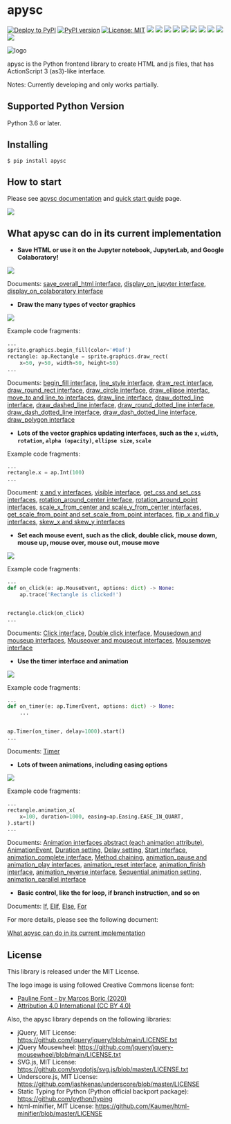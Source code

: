 # apysc

[![Deploy to PyPI](https://github.com/simon-ritchie/apysc/actions/workflows/deploy_to_pypi.yml/badge.svg)](https://github.com/simon-ritchie/apysc/actions/workflows/deploy_to_pypi.yml)
[![PyPI version](https://badge.fury.io/py/apysc.svg)](https://badge.fury.io/py/apysc)
[![License: MIT](https://img.shields.io/badge/License-MIT-yellow.svg)](https://github.com/simon-ritchie/apysc/blob/main/LICENSE)
![](https://byob.yarr.is/simon-ritchie/apysc/pytest_on_py3.6.15)
![](https://byob.yarr.is/simon-ritchie/apysc/pytest_on_py3.7.12)
![](https://byob.yarr.is/simon-ritchie/apysc/pytest_on_py3.8.12)
![](https://byob.yarr.is/simon-ritchie/apysc/pytest_on_py3.9.9)
![](https://byob.yarr.is/simon-ritchie/apysc/pytest_on_py3.10.0)
![](https://byob.yarr.is/simon-ritchie/apysc/pytest_coverage)
![](https://byob.yarr.is/simon-ritchie/apysc/passed_tests_num)
![](https://byob.yarr.is/simon-ritchie/apysc/flake8_checking)
![](https://byob.yarr.is/simon-ritchie/apysc/mypy_checking)
![](https://byob.yarr.is/simon-ritchie/apysc/numdoclint_checking)

![logo](https://github.com/simon-ritchie/apysc/blob/main/assets/logo_v1/logo_small_v1.png)

apysc is the Python frontend library to create HTML and js files, that has ActionScript 3 (as3)-like interface.

Notes: Currently developing and only works partially.

## Supported Python Version

Python 3.6 or later.

## Installing

```
$ pip install apysc
```

## How to start

Please see [apysc documentation](https://simon-ritchie.github.io/apysc/index.html) and [quick start guide](https://simon-ritchie.github.io/apysc/quick_start.html) page.

<a href="https://simon-ritchie.github.io/apysc/index.html"><img src="https://github.com/simon-ritchie/apysc/blob/main/assets/document_index_screenshot.png"></a>

## What apysc can do in its current implementation

- **Save HTML or use it on the Jupyter notebook, JupyterLab, and Google Colaboratory!**

![](https://github.com/simon-ritchie/apysc/blob/main/assets/jupyterlab_interface.png)

Documents: [save_overall_html interface](https://simon-ritchie.github.io/apysc/save_overall_html.html), [display_on_jupyter interface](https://simon-ritchie.github.io/apysc/display_on_jupyter.html), [display_on_colaboratory interface](https://simon-ritchie.github.io/apysc/display_on_colaboratory.html)

- **Draw the many types of vector graphics**

![](https://github.com/simon-ritchie/apysc/blob/main/assets/vector_graphics_samples.png)

Example code fragments:

```py
...
sprite.graphics.begin_fill(color='#0af')
rectangle: ap.Rectangle = sprite.graphics.draw_rect(
    x=50, y=50, width=50, height=50)
...
```

Documents: [begin_fill interface](https://simon-ritchie.github.io/apysc/graphics_begin_fill.html), [line_style interface](https://simon-ritchie.github.io/apysc/graphics_line_style.html), [draw_rect interface](https://simon-ritchie.github.io/apysc/graphics_draw_rect.html), [draw_round_rect interface](https://simon-ritchie.github.io/apysc/graphics_draw_round_rect.html), [draw_circle interface](https://simon-ritchie.github.io/apysc/graphics_draw_circle.html), [draw_ellipse interfac](https://simon-ritchie.github.io/apysc/graphics_draw_ellipse.html), [move_to and line_to interfaces](https://simon-ritchie.github.io/apysc/graphics_move_to_and_line_to.html), [draw_line interface](https://simon-ritchie.github.io/apysc/graphics_draw_line.html), [draw_dotted_line interface](https://simon-ritchie.github.io/apysc/graphics_draw_dotted_line.html), [draw_dashed_line interface](https://simon-ritchie.github.io/apysc/graphics_draw_dashed_line.html), [draw_round_dotted_line interface](https://simon-ritchie.github.io/apysc/graphics_draw_round_dotted_line.html), [draw_dash_dotted_line interface](https://simon-ritchie.github.io/apysc/graphics_draw_dash_dotted_line.html), [draw_dash_dotted_line interface](https://simon-ritchie.github.io/apysc/graphics_draw_dash_dotted_line.html), [draw_polygon interface](https://simon-ritchie.github.io/apysc/graphics_draw_polygon.html)


- **Lots of the vector graphics updating interfaces, such as the `x`, `width`, `rotation`, `alpha (opacity)`, `ellipse size`, `scale`**

Example code fragments:

```py
...
rectangle.x = ap.Int(100)
...
```

Document: [x and y interfaces](https://simon-ritchie.github.io/apysc/display_object_x_and_y.html), [visible interface](https://simon-ritchie.github.io/apysc/display_object_visible.html), [get_css and set_css interfaces](https://simon-ritchie.github.io/apysc/display_object_get_and_set_css.html), [rotation_around_center interface](https://simon-ritchie.github.io/apysc/graphics_base_rotation_around_center.html), [rotation_around_point interfaces](https://simon-ritchie.github.io/apysc/graphics_base_rotation_around_point.html), [scale_x_from_center and scale_y_from_center interfaces](https://simon-ritchie.github.io/apysc/graphics_base_scale_from_center.html), [get_scale_from_point and set_scale_from_point interfaces](https://simon-ritchie.github.io/apysc/graphics_base_scale_from_point.html), [flip_x and flip_y interfaces](https://simon-ritchie.github.io/apysc/graphics_base_flip_interfaces.html), [skew_x and skew_y interfaces](https://simon-ritchie.github.io/apysc/graphics_base_skew.html)

- **Set each mouse event, such as the click, double click, mouse down, mouse up, mouse over, mouse out, mouse move**

![](https://github.com/simon-ritchie/apysc/blob/main/assets/mouse_move.gif)

Example code fragments:

```py
...
def on_click(e: ap.MouseEvent, options: dict) -> None:
    ap.trace('Rectangle is clicked!')


rectangle.click(on_click)
...
```

Documents: [Click interface](https://simon-ritchie.github.io/apysc/click.html), [Double click interface](https://simon-ritchie.github.io/apysc/dblclick.html), [Mousedown and mouseup interfaces](https://simon-ritchie.github.io/apysc/mousedown_and_mouseup.html), [Mouseover and mouseout interfaces](https://simon-ritchie.github.io/apysc/mouseover_and_mouseout.html), [Mousemove interface](https://simon-ritchie.github.io/apysc/mousemove.html)

- **Use the timer interface and animation**

![](https://github.com/simon-ritchie/apysc/blob/main/assets/rotation_and_alpha_animation.gif)

Example code fragments:

```py
...
def on_timer(e: ap.TimerEvent, options: dict) -> None:
    ...


ap.Timer(on_timer, delay=1000).start()
...
```

Documents: [Timer](https://simon-ritchie.github.io/apysc/timer.html)

- **Lots of tween animations, including easing options**

[![](https://github.com/simon-ritchie/apysc/blob/main/assets/animation_interfaces_abstract.gif)](https://simon-ritchie.github.io/apysc/animation_interfaces_abstract.html)

Example code fragments:

```py
...
rectangle.animation_x(
    x=100, duration=1000, easing=ap.Easing.EASE_IN_QUART,
).start()
...
```

Documents: [Animation interfaces abstract (each animation attribute)](https://simon-ritchie.github.io/apysc/animation_interfaces_abstract.html), [AnimationEvent](https://simon-ritchie.github.io/apysc/animation_event.html), [Duration setting](https://simon-ritchie.github.io/apysc/animation_duration.html), [Delay setting](https://simon-ritchie.github.io/apysc/animation_delay.html), [Start interface](https://simon-ritchie.github.io/apysc/animation_base_start.html), [animation_complete interface](https://simon-ritchie.github.io/apysc/animation_complete.html), [Method chaining](https://simon-ritchie.github.io/apysc/animation_method_chaining.html), [animation_pause and animation_play interfaces](https://simon-ritchie.github.io/apysc/animation_pause_and_play.html), [animation_reset interface](https://simon-ritchie.github.io/apysc/animation_reset.html), [animation_finish interface](https://simon-ritchie.github.io/apysc/animation_finish.html), [animation_reverse interface](https://simon-ritchie.github.io/apysc/animation_reverse.html), [Sequential animation setting](https://simon-ritchie.github.io/apysc/sequential_animation.html), [animation_parallel interface](https://simon-ritchie.github.io/apysc/animation_parallel.html)


- **Basic control, like the for loop, if branch instruction, and so on**

Documents: [If](https://simon-ritchie.github.io/apysc/if.html), [Elif](https://simon-ritchie.github.io/apysc/elif.html), [Else](https://simon-ritchie.github.io/apysc/else.html), [For](https://simon-ritchie.github.io/apysc/for.html)

For more details, please see the following document:

[What apysc can do in its current implementation](https://simon-ritchie.github.io/apysc/what_apysc_can_do.html)

## License

This library is released under the MIT License.

The logo image is using followed Creative Commons license font:

- [Pauline Font - by Marcos Boric (2020)](https://www.behance.net/gallery/94972757/Pauline-Font)
- [Attribution 4.0 International (CC BY 4.0)](https://creativecommons.org/licenses/by/4.0/deed.en)

Also, the apysc library depends on the following libraries:

- jQuery, MIT License: https://github.com/jquery/jquery/blob/main/LICENSE.txt
- jQuery Mousewheel: https://github.com/jquery/jquery-mousewheel/blob/main/LICENSE.txt
- SVG.js, MIT License: https://github.com/svgdotjs/svg.js/blob/master/LICENSE.txt
- Underscore.js, MIT License: https://github.com/jashkenas/underscore/blob/master/LICENSE
- Static Typing for Python (Python official backport package): https://github.com/python/typing
- html-minifier, MIT License: https://github.com/Kaumer/html-minifier/blob/master/LICENSE
